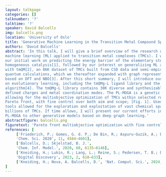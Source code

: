 ```yaml
---
layout: talkpage
categories: []
talknumber: '?'
talktime: '?'
speaker: David Balcells
img: balcells.png
location: 'University of Oslo'
title: 'Generative Machine Learning in the Transition Metal Compound Space'
authors: 'David Balcells'
abstract: 'In this talk, I will give a brief overview of the research done in my group on the field of
machine learning (ML) applied to transition metal complexes (TMCs). I will start with
our initial work on predicting the energy barrier of the elementary steps involved in
homogeneous catalysis[1], followed by our interest on generalizing ML approaches
with tmQM[2], an 86K dataset of TMCs built from CSD data and semi-empirical
quantum calculations, which we thereafter expanded with graph representations
based on DFT and NBO[3]. After this short summary, I will introduce our recent work
on evolutionary learning, including the tmQMg-L ligand library and the PL-MOGA
algorithm[4]. The tmQMg-L library contains 30K diverse and synthesizable ligands with
defined charges and metal coordination modes. The PL-MOGA is a genetic algorithm
allowing for the multiobjective optimization of TMCs within selected regions of the
Pareto front, with fine control over both aim and scope; [Fig. 1]. Used together, these
tools allowed for the exploration and exploitation of vast chemical spaces containing
billions of TMCs. If time allows, I will present our current efforts in coupling the
PL-MOGA to other generative models based on deep graph learning.'
abstractfigure: balcells.png
figuretext: 'Pareto front multiobjective optimization with fine control over aim and scope using the PL-MOGA algorithm with the tmQMg-L ligand library[4].'
references: [
     ['Friederich, P.; Gomes, G. d. P.; De Bin, R.; Aspuru-Guzik, A.; Balcells, D.',
     'Chem. Sci. 2020', 11, 4584–4601],
     ['Balcells, D.; Skjelstad, B. J.',
     'Chem. Inf. Model.', 2020, 60, 6135–6146],
     ['Kneiding, H.; Lukin, R.; Lang, L.; Reine, S.; Pedersen, T. B.; De Bin, R.; Balcells, D.',
     'Digital Discovery', 2023, 2, 618–633],
     ['Kneiding, H.; Nova, A. Balcells, D.', 'Nat. Comput. Sci.', 2024, 4, accepted],
]
---
```

